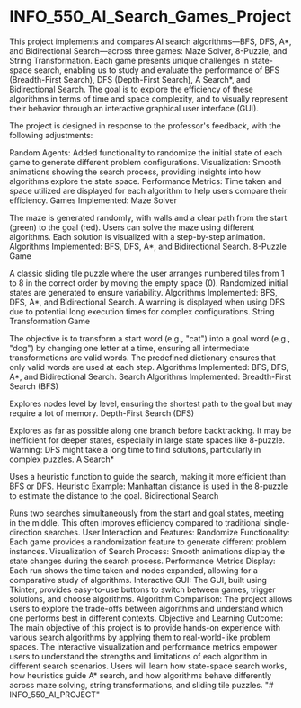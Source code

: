 # INFO_550_AI_Search_Games_Project
This project implements and compares AI search algorithms—BFS, DFS, A*, and Bidirectional Search—across three games: Maze Solver, 8-Puzzle, and String Transformation.
Each game presents unique challenges in state-space search, enabling us to study and evaluate the performance of BFS (Breadth-First Search), DFS (Depth-First Search), A Search*, and Bidirectional Search. The goal is to explore the efficiency of these algorithms in terms of time and space complexity, and to visually represent their behavior through an interactive graphical user interface (GUI).

The project is designed in response to the professor's feedback, with the following adjustments:

Random Agents: Added functionality to randomize the initial state of each game to generate different problem configurations.
Visualization: Smooth animations showing the search process, providing insights into how algorithms explore the state space.
Performance Metrics: Time taken and space utilized are displayed for each algorithm to help users compare their efficiency.
Games Implemented:
Maze Solver

The maze is generated randomly, with walls and a clear path from the start (green) to the goal (red).
Users can solve the maze using different algorithms. Each solution is visualized with a step-by-step animation.
Algorithms Implemented: BFS, DFS, A*, and Bidirectional Search.
8-Puzzle Game

A classic sliding tile puzzle where the user arranges numbered tiles from 1 to 8 in the correct order by moving the empty space (0).
Randomized initial states are generated to ensure variability.
Algorithms Implemented: BFS, DFS, A*, and Bidirectional Search. A warning is displayed when using DFS due to potential long execution times for complex configurations.
String Transformation Game

The objective is to transform a start word (e.g., "cat") into a goal word (e.g., "dog") by changing one letter at a time, ensuring all intermediate transformations are valid words.
The predefined dictionary ensures that only valid words are used at each step.
Algorithms Implemented: BFS, DFS, A*, and Bidirectional Search.
Search Algorithms Implemented:
Breadth-First Search (BFS)

Explores nodes level by level, ensuring the shortest path to the goal but may require a lot of memory.
Depth-First Search (DFS)

Explores as far as possible along one branch before backtracking. It may be inefficient for deeper states, especially in large state spaces like 8-puzzle.
Warning: DFS might take a long time to find solutions, particularly in complex puzzles.
A Search*

Uses a heuristic function to guide the search, making it more efficient than BFS or DFS.
Heuristic Example: Manhattan distance is used in the 8-puzzle to estimate the distance to the goal.
Bidirectional Search

Runs two searches simultaneously from the start and goal states, meeting in the middle. This often improves efficiency compared to traditional single-direction searches.
User Interaction and Features:
Randomize Functionality: Each game provides a randomization feature to generate different problem instances.
Visualization of Search Process: Smooth animations display the state changes during the search process.
Performance Metrics Display: Each run shows the time taken and nodes expanded, allowing for a comparative study of algorithms.
Interactive GUI: The GUI, built using Tkinter, provides easy-to-use buttons to switch between games, trigger solutions, and choose algorithms.
Algorithm Comparison: The project allows users to explore the trade-offs between algorithms and understand which one performs best in different contexts.
Objective and Learning Outcome:
The main objective of this project is to provide hands-on experience with various search algorithms by applying them to real-world-like problem spaces. The interactive visualization and performance metrics empower users to understand the strengths and limitations of each algorithm in different search scenarios. Users will learn how state-space search works, how heuristics guide A* search, and how algorithms behave differently across maze solving, string transformations, and sliding tile puzzles.
"# INFO_550_AI_PROJECT" 
